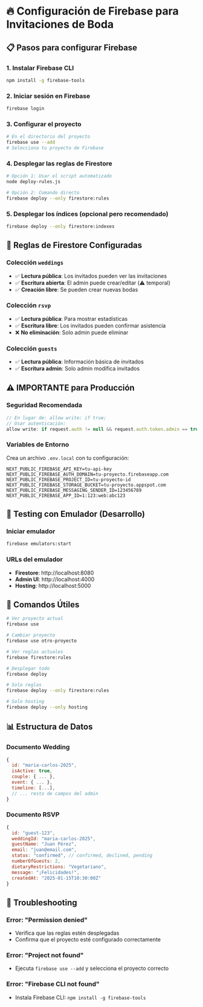 # 🔥 Configuración de Firebase para Invitaciones de Boda

## 📋 Pasos para configurar Firebase

### 1. Instalar Firebase CLI
```bash
npm install -g firebase-tools
```

### 2. Iniciar sesión en Firebase
```bash
firebase login
```

### 3. Configurar el proyecto
```bash
# En el directorio del proyecto
firebase use --add
# Selecciona tu proyecto de Firebase
```

### 4. Desplegar las reglas de Firestore
```bash
# Opción 1: Usar el script automatizado
node deploy-rules.js

# Opción 2: Comando directo
firebase deploy --only firestore:rules
```

### 5. Desplegar los índices (opcional pero recomendado)
```bash
firebase deploy --only firestore:indexes
```

## 🔐 Reglas de Firestore Configuradas

### Colección `weddings`
- ✅ **Lectura pública**: Los invitados pueden ver las invitaciones
- ✅ **Escritura abierta**: El admin puede crear/editar (⚠️ temporal)
- ✅ **Creación libre**: Se pueden crear nuevas bodas

### Colección `rsvp`
- ✅ **Lectura pública**: Para mostrar estadísticas
- ✅ **Escritura libre**: Los invitados pueden confirmar asistencia
- ❌ **No eliminación**: Solo admin puede eliminar

### Colección `guests`
- ✅ **Lectura pública**: Información básica de invitados
- ✅ **Escritura admin**: Solo admin modifica invitados

## ⚠️ IMPORTANTE para Producción

### Seguridad Recomendada
```javascript
// En lugar de: allow write: if true;
// Usar autenticación:
allow write: if request.auth != null && request.auth.token.admin == true;
```

### Variables de Entorno
Crea un archivo `.env.local` con tu configuración:
```env
NEXT_PUBLIC_FIREBASE_API_KEY=tu-api-key
NEXT_PUBLIC_FIREBASE_AUTH_DOMAIN=tu-proyecto.firebaseapp.com
NEXT_PUBLIC_FIREBASE_PROJECT_ID=tu-proyecto-id
NEXT_PUBLIC_FIREBASE_STORAGE_BUCKET=tu-proyecto.appspot.com
NEXT_PUBLIC_FIREBASE_MESSAGING_SENDER_ID=123456789
NEXT_PUBLIC_FIREBASE_APP_ID=1:123:web:abc123
```

## 🧪 Testing con Emulador (Desarrollo)

### Iniciar emulador
```bash
firebase emulators:start
```

### URLs del emulador
- **Firestore**: http://localhost:8080
- **Admin UI**: http://localhost:4000
- **Hosting**: http://localhost:5000

## 🚀 Comandos Útiles

```bash
# Ver proyecto actual
firebase use

# Cambiar proyecto
firebase use otro-proyecto

# Ver reglas actuales
firebase firestore:rules

# Desplegar todo
firebase deploy

# Solo reglas
firebase deploy --only firestore:rules

# Solo hosting
firebase deploy --only hosting
```

## 📊 Estructura de Datos

### Documento Wedding
```javascript
{
  id: "maria-carlos-2025",
  isActive: true,
  couple: { ... },
  event: { ... },
  timeline: [...],
  // ... resto de campos del admin
}
```

### Documento RSVP
```javascript
{
  id: "guest-123",
  weddingId: "maria-carlos-2025",
  guestName: "Juan Pérez",
  email: "juan@email.com",
  status: "confirmed", // confirmed, declined, pending
  numberOfGuests: 2,
  dietaryRestrictions: "Vegetariano",
  message: "¡Felicidades!",
  createdAt: "2025-01-15T10:30:00Z"
}
```

## 🔧 Troubleshooting

### Error: "Permission denied"
- Verifica que las reglas estén desplegadas
- Confirma que el proyecto esté configurado correctamente

### Error: "Project not found"
- Ejecuta `firebase use --add` y selecciona el proyecto correcto

### Error: "Firebase CLI not found"
- Instala Firebase CLI: `npm install -g firebase-tools`
